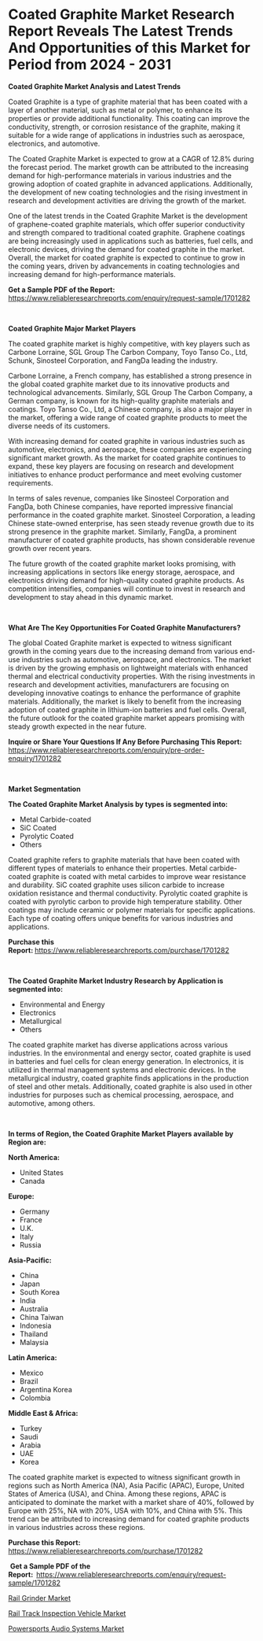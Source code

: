 <p><h1>Coated Graphite Market Research Report Reveals The Latest Trends And Opportunities of this Market for Period from 2024 - 2031</h1></p><p><strong>Coated Graphite Market Analysis and Latest Trends</strong></p>
<p><p>Coated Graphite is a type of graphite material that has been coated with a layer of another material, such as metal or polymer, to enhance its properties or provide additional functionality. This coating can improve the conductivity, strength, or corrosion resistance of the graphite, making it suitable for a wide range of applications in industries such as aerospace, electronics, and automotive.</p><p>The Coated Graphite Market is expected to grow at a CAGR of 12.8% during the forecast period. The market growth can be attributed to the increasing demand for high-performance materials in various industries and the growing adoption of coated graphite in advanced applications. Additionally, the development of new coating technologies and the rising investment in research and development activities are driving the growth of the market.</p><p>One of the latest trends in the Coated Graphite Market is the development of graphene-coated graphite materials, which offer superior conductivity and strength compared to traditional coated graphite. Graphene coatings are being increasingly used in applications such as batteries, fuel cells, and electronic devices, driving the demand for coated graphite in the market. Overall, the market for coated graphite is expected to continue to grow in the coming years, driven by advancements in coating technologies and increasing demand for high-performance materials.</p></p>
<p><strong>Get a Sample PDF of the Report:&nbsp;</strong> <a href="https://www.reliableresearchreports.com/enquiry/request-sample/1701282">https://www.reliableresearchreports.com/enquiry/request-sample/1701282</a></p>
<p>&nbsp;</p>
<p><strong>Coated Graphite Major Market Players</strong></p>
<p><p>The coated graphite market is highly competitive, with key players such as Carbone Lorraine, SGL Group The Carbon Company, Toyo Tanso Co., Ltd, Schunk, Sinosteel Corporation, and FangDa leading the industry.</p><p>Carbone Lorraine, a French company, has established a strong presence in the global coated graphite market due to its innovative products and technological advancements. Similarly, SGL Group The Carbon Company, a German company, is known for its high-quality graphite materials and coatings. Toyo Tanso Co., Ltd, a Chinese company, is also a major player in the market, offering a wide range of coated graphite products to meet the diverse needs of its customers.</p><p>With increasing demand for coated graphite in various industries such as automotive, electronics, and aerospace, these companies are experiencing significant market growth. As the market for coated graphite continues to expand, these key players are focusing on research and development initiatives to enhance product performance and meet evolving customer requirements.</p><p>In terms of sales revenue, companies like Sinosteel Corporation and FangDa, both Chinese companies, have reported impressive financial performance in the coated graphite market. Sinosteel Corporation, a leading Chinese state-owned enterprise, has seen steady revenue growth due to its strong presence in the graphite market. Similarly, FangDa, a prominent manufacturer of coated graphite products, has shown considerable revenue growth over recent years.</p><p>The future growth of the coated graphite market looks promising, with increasing applications in sectors like energy storage, aerospace, and electronics driving demand for high-quality coated graphite products. As competition intensifies, companies will continue to invest in research and development to stay ahead in this dynamic market.</p></p>
<p>&nbsp;</p>
<p><strong>What Are The Key Opportunities For Coated Graphite Manufacturers?</strong></p>
<p><p>The global Coated Graphite market is expected to witness significant growth in the coming years due to the increasing demand from various end-use industries such as automotive, aerospace, and electronics. The market is driven by the growing emphasis on lightweight materials with enhanced thermal and electrical conductivity properties. With the rising investments in research and development activities, manufacturers are focusing on developing innovative coatings to enhance the performance of graphite materials. Additionally, the market is likely to benefit from the increasing adoption of coated graphite in lithium-ion batteries and fuel cells. Overall, the future outlook for the coated graphite market appears promising with steady growth expected in the near future.</p></p>
<p><strong>Inquire or Share Your Questions If Any Before Purchasing This Report:</strong> <a href="https://www.reliableresearchreports.com/enquiry/pre-order-enquiry/1701282">https://www.reliableresearchreports.com/enquiry/pre-order-enquiry/1701282</a></p>
<p>&nbsp;</p>
<p><strong>Market Segmentation</strong></p>
<p><strong>The Coated Graphite Market Analysis by types is segmented into:</strong></p>
<p><ul><li>Metal Carbide-coated</li><li>SiC Coated</li><li>Pyrolytic Coated</li><li>Others</li></ul></p>
<p><p>Coated graphite refers to graphite materials that have been coated with different types of materials to enhance their properties. Metal carbide-coated graphite is coated with metal carbides to improve wear resistance and durability. SiC coated graphite uses silicon carbide to increase oxidation resistance and thermal conductivity. Pyrolytic coated graphite is coated with pyrolytic carbon to provide high temperature stability. Other coatings may include ceramic or polymer materials for specific applications. Each type of coating offers unique benefits for various industries and applications.</p></p>
<p><strong>Purchase this Report:&nbsp;</strong><a href="https://www.reliableresearchreports.com/purchase/1701282">https://www.reliableresearchreports.com/purchase/1701282</a></p>
<p>&nbsp;</p>
<p><strong>The Coated Graphite Market Industry Research by Application is segmented into:</strong></p>
<p><ul><li>Environmental and Energy</li><li>Electronics</li><li>Metallurgical</li><li>Others</li></ul></p>
<p><p>The coated graphite market has diverse applications across various industries. In the environmental and energy sector, coated graphite is used in batteries and fuel cells for clean energy generation. In electronics, it is utilized in thermal management systems and electronic devices. In the metallurgical industry, coated graphite finds applications in the production of steel and other metals. Additionally, coated graphite is also used in other industries for purposes such as chemical processing, aerospace, and automotive, among others.</p></p>
<p>&nbsp;</p>
<p><strong>In terms of Region, the Coated Graphite Market Players available by Region are:</strong></p>
<p>
    <p> <strong> North America: </strong>
        <ul>
            <li>United States</li>
            <li>Canada</li>
        </ul>
        </p> 
    <p> <strong> Europe: </strong>
        <ul>
            <li>Germany</li>
            <li>France</li>
            <li>U.K.</li>
            <li>Italy</li>
            <li>Russia</li>
        </ul>
        </p> 
    <p> <strong> Asia-Pacific: </strong>
        <ul>
            <li>China</li>
            <li>Japan</li>
            <li>South Korea</li>
            <li>India</li>
            <li>Australia</li>
            <li>China Taiwan</li>
            <li>Indonesia</li>
            <li>Thailand</li>
            <li>Malaysia</li>
        </ul>
        </p> 
    <p> <strong> Latin America: </strong>
        <ul>
            <li>Mexico</li>
            <li>Brazil</li>
            <li>Argentina Korea</li>
            <li>Colombia</li>
        </ul>
        </p> 
    <p> <strong> Middle East & Africa: </strong>
        <ul>
            <li>Turkey</li>
            <li>Saudi</li>
            <li>Arabia</li>
            <li>UAE</li>
            <li>Korea</li>
        </ul>
    </p>
    </p>
<p><p>The coated graphite market is expected to witness significant growth in regions such as North America (NA), Asia Pacific (APAC), Europe, United States of America (USA), and China. Among these regions, APAC is anticipated to dominate the market with a market share of 40%, followed by Europe with 25%, NA with 20%, USA with 10%, and China with 5%. This trend can be attributed to increasing demand for coated graphite products in various industries across these regions.</p></p>
<p><strong>Purchase this Report: </strong><a href="https://www.reliableresearchreports.com/purchase/1701282">https://www.reliableresearchreports.com/purchase/1701282</a></p>
<p>&nbsp;<strong>Get a Sample PDF of the Report:&nbsp;&nbsp;</strong><a href="https://www.reliableresearchreports.com/enquiry/request-sample/1701282">https://www.reliableresearchreports.com/enquiry/request-sample/1701282</a></p>
<p><strong></strong></p>
<p><p><a href="https://view.publitas.com/reportprime-1/rail-grinder-market-research-report-the-key-to-successful-business-strategy-forecasted-for-period-from-2024-2031/">Rail Grinder Market</a></p><p><a href="https://view.publitas.com/reportprime-1/rail-track-inspection-vehicle-market-size-market-trends-and-growth-outlook-forecasted-for-period-from-2024-to-2031/">Rail Track Inspection Vehicle Market</a></p><p><a href="https://view.publitas.com/reportprime-1/powersports-audio-systems-market-provides-detailed-segmentation-of-this-market-based-on-type-application-and-region-and-forecast-for-the-period-from-2024-2031/">Powersports Audio Systems Market</a></p></p>